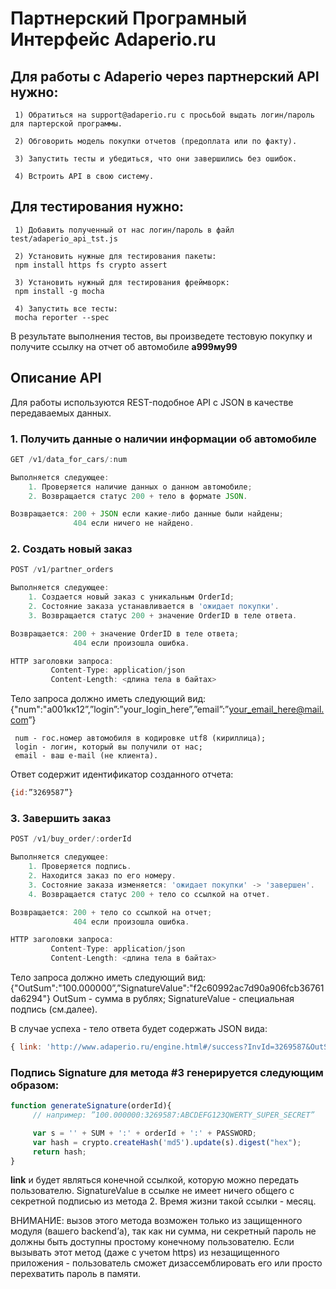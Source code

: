 # Партнерский Програмный Интерфейс Adaperio.ru

## Для работы с Adaperio через партнерский API нужно:

     1) Обратиться на support@adaperio.ru с просьбой выдать логин/пароль для партерской программы.

     2) Обговорить модель покупки отчетов (предоплата или по факту).

     3) Запустить тесты и убедиться, что они завершились без ошибок.

     4) Встроить API в свою систему.

## Для тестирования нужно:

     1) Добавить полученный от нас логин/пароль в файл test/adaperio_api_tst.js

     2) Установить нужные для тестирования пакеты: 
     npm install https fs crypto assert

     3) Установить нужный для тестирования фреймворк: 
     npm install -g mocha

     4) Запустить все тесты: 
     mocha reporter --spec

В результате выполнения тестов, вы произведете тестовую покупку и получите ссылку на отчет об автомобиле **а999му99**

## Описание API
Для работы используются REST-подобное API с JSON в качестве передаваемых данных. 

### 1. Получить данные о наличии информации об автомобиле

```javascript
GET /v1/data_for_cars/:num

Выполняется следующее: 
    1. Проверяется наличие данных о данном автомобиле;
    2. Возвращается статус 200 + тело в формате JSON.

Возвращается: 200 + JSON если какие-либо данные были найдены; 
              404 если ничего не найдено.
```

### 2. Создать новый заказ

```javascript
POST /v1/partner_orders

Выполняется следующее:
    1. Создается новый заказ с уникальным OrderId;
    2. Состояние заказа устанавливается в 'ожидает покупки'.
    3. Возвращается статус 200 + значение OrderID в теле ответа.

Возвращается: 200 + значение OrderID в теле ответа;
              404 если произошла ошибка.

HTTP заголовки запроса:
         Content-Type: application/json
         Content-Length: <длина тела в байтах>
```

Тело запроса должно иметь следующий вид: 
     {"num":"а001кк12”,”login”:”your_login_here”,”email”:”your_email_here@mail.com”}

     num - гос.номер автомобиля в кодировке utf8 (кириллица); 
     login - логин, который вы получили от нас;
     email - ваш e-mail (не клиента).

Ответ содержит идентификатор созданного отчета: 
```javascript
{id:”3269587”}
```

### 3. Завершить заказ

```javascript
POST /v1/buy_order/:orderId

Выполняется следующее:
    1. Проверяется подпись.
    2. Находится заказ по его номеру.
    3. Состояние заказа изменяется: 'ожидает покупки' -> 'завершен'.
    4. Возвращается статус 200 + тело со ссылкой на отчет.

Возвращается: 200 + тело cо ссылкой на отчет;
              404 если произошла ошибка.

HTTP заголовки запроса:
         Content-Type: application/json
         Content-Length: <длина тела в байтах>
```

Тело запроса должно иметь следующий вид:
     {"OutSum":"100.000000”,”SignatureValue":"f2c60992ac7d90a906fcb36761da6294"}
     OutSum - сумма в рублях;
     SignatureValue - специальная подпись (см.далее).

В случае успеха - тело ответа будет содержать JSON вида:
```javascript
{ link: 'http://www.adaperio.ru/engine.html#/success?InvId=3269587&OutSum=100.000000&SignatureValue=1813ba713a5ee12abf0b7bb3e669d072' }
```

### Подпись Signature для метода #3 генерируется следующим образом:

```javascript
function generateSignature(orderId){
     // например: ”100.000000:3269587:ABCDEFG123QWERTY_SUPER_SECRET”

     var s = '' + SUM + ':' + orderId + ':' + PASSWORD;
     var hash = crypto.createHash('md5').update(s).digest("hex");
     return hash;
}
```

**link** и будет являться конечной ссылкой, которую можно передать пользователю. SignatureValue в ссылке не имеет ничего общего с секретной подписью из метода 2. 
Время жизни такой ссылки - месяц. 

ВНИМАНИЕ: вызов этого метода возможен только из защищенного модуля (вашего backend’а), так как ни сумма, ни секретный пароль не должны быть доступны простому конечному пользователю. Если вызывать этот метод (даже с учетом https) из незащищенного приложения - пользователь сможет дизассемблировать его или просто перехватить пароль в памяти.


